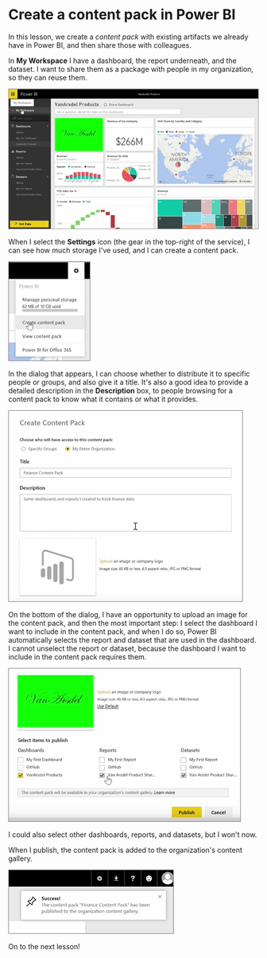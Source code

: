 <properties
   pageTitle="Build Content Packs"
   description="Publish a content pack with a bundle of pre-designed dashboards, reports, and datasets"
   services="powerbi"
   documentationCenter=""
   authors="davidiseminger"
   manager="mblythe"
   backup=""
   editor=""
   tags=""
   qualityFocus="no"
   qualityDate=""
   featuredVideoId="exL0nmguK_4"
   featuredVideoThumb=""
   courseDuration="5m"/>

<tags
   ms.service="powerbi"
   ms.devlang="NA"
   ms.topic="get-started-article"
   ms.tgt_pltfrm="NA"
   ms.workload="powerbi"
   ms.date="03/01/2017"
   ms.author="davidi"/>

# Create a content pack in Power BI

In this lesson, we create a *content pack* with existing artifacts we already have in Power BI, and then share those with colleagues.

In **My Workspace** I have a dashboard, the report underneath, and the dataset. I want to share them as a package with people in my organization, so they can reuse them.

![Share and collaborate in Power BI](./media/powerbi-learning-6-2-create-content-packs/pbi_learn06_02myworkspacenohilite.png)

When I select the **Settings** icon (the gear in the top-right of the service), I can see how much storage I've used, and I can create a content pack.

![Share and collaborate in Power BI](./media/powerbi-learning-6-2-create-content-packs/pbi_learn06_02options.png)

In the dialog that appears, I can choose whether to distribute it to specific people or groups, and also give it a title. It's also a good idea to provide a detailed description in the **Description** box, to people browsing for a content pack to know what it contains or what it provides.

![Share and collaborate in Power BI](./media/powerbi-learning-6-2-create-content-packs/pbi_learn06_02create_contpktop.png)

On the bottom of the dialog, I have an opportunity to upload an image for the content pack, and then the most important step: I select the dashboard I want to include in the content pack, and when I do so, Power BI automatically selects the report and dataset that are used in the dashboard. I cannot unselect the report or dataset, because the dashboard I want to include in the content pack requires them.

![Share and collaborate in Power BI](./media/powerbi-learning-6-2-create-content-packs/pbi_learn06_02create_contpk2ndhalf.png)

I could also select other dashboards, reports, and datasets, but I won't now.

When I publish, the content pack is added to the organization's content gallery.

![Share and collaborate in Power BI](./media/powerbi-learning-6-2-create-content-packs/pbi_learn06_02contpksuccess.png)

On to the next lesson!
